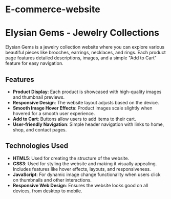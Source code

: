 # E-commerce-website

# Elysian Gems - Jewelry Collections

Elysian Gems is a jewelry collection website where you can explore various beautiful pieces like brooches, earrings, necklaces, and rings. Each product page features detailed descriptions, images, and a simple "Add to Cart" feature for easy navigation.

## Features

- **Product Display**: Each product is showcased with high-quality images and thumbnail previews.
- **Responsive Design**: The website layout adjusts based on the device.
- **Smooth Image Hover Effects**: Product images scale slightly when hovered for a smooth user experience.
- **Add to Cart**: Buttons allow users to add items to their cart.
- **User-friendly Navigation**: Simple header navigation with links to home, shop, and contact pages.

## Technologies Used

- **HTML5**: Used for creating the structure of the website.
- **CSS3**: Used for styling the website and making it visually appealing. Includes features like hover effects, layouts, and responsiveness.
- **JavaScript**: For dynamic image change functionality when users click on thumbnails and other interactions.
- **Responsive Web Design**: Ensures the website looks good on all devices, from desktop to mobile.
  


